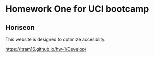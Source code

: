 # Homework One for UCI bootcamp

## Horiseon

This website is designed to optimize accesiblity. 

https://ltram16.github.io/hw-1/Develop/


